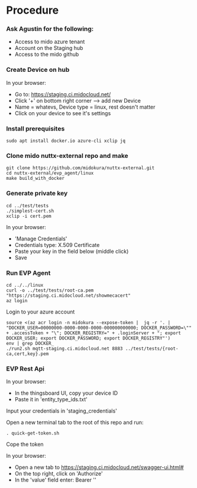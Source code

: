 # Procedure

### Ask Agustin for the following:

* Access to mido azure tenant
* Account on the Staging hub
* Access to the mido github


### Create Device on hub

In your browser:
* Go to: https://staging.ci.midocloud.net/
* Click '+' on bottom right corner --> add new Device
* Name = whatevs, Device type = linux, rest doesn't matter
* Click on your device to see it's settings


### Install prerequisites

```
sudo apt install docker.io azure-cli xclip jq 
```


### Clone mido nuttx-external repo and make

```
git clone https://github.com/midokura/nuttx-external.git
cd nuttx-external/evp_agent/linux
make build_with_docker
```


### Generate private key

```
cd ../test/tests
./simplest-cert.sh
xclip -i cert.pem
```
In your browser:
* 'Manage Credentials'
* Credentials type: X.509 Certificate
* Paste your key in the field below (middle click)
* Save


### Run EVP Agent

``` 
cd ../../linux
curl -o ../test/tests/root-ca.pem "https://staging.ci.midocloud.net/showmecacert"
az login
```
Login to your azure account
```
source <(az acr login -n midokura --expose-token |  jq -r '. | "DOCKER_USER=00000000-0000-0000-0000-000000000000; DOCKER_PASSWORD=\"" + .accessToken + "\"; DOCKER_REGISTRY=" + .loginServer + "; export DOCKER_USER; export DOCKER_PASSWORD; export DOCKER_REGISTRY"')
env | grep DOCKER_
./run2.sh mqtt-staging.ci.midocloud.net 8883 ../test/tests/{root-ca,cert,key}.pem
```


### EVP Rest Api

In your browser:
* In the thingsboard UI, copy your device ID
* Paste it in 'entity_type_ids.txt'

Input your credentials in 'staging_credentials'

Open a new terminal tab to the root of this repo and run:

```
. quick-get-token.sh
```

Cope the token

In your browser:
* Open a new tab to https://staging.ci.midocloud.net/swagger-ui.html#
* On the top right, click on 'Authorize'
* In the 'value' field enter: Bearer '<token>'


